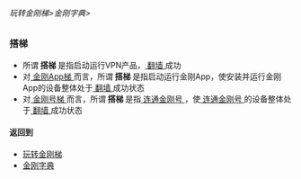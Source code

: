 ###### 玩转金刚梯>金刚字典>

### 搭梯
- 所谓<Strong> 搭梯 </Strong>是指启动运行VPN产品，[ 翻墙 ](https://github.com/a2zitpro/web/blob/master/LadderFree/kkDictionary/OverTheWall.md)成功
- 对[ 金刚App梯 ](https://github.com/a2zitpro/web/blob/master/LadderFree/kkDictionary/KKLadderAPP.md)而言，所谓<Strong> 搭梯 </Strong>是指启动运行金刚App，使安装并运行金刚App的设备整体处于[ 翻墙 ](https://github.com/a2zitpro/web/blob/master/LadderFree/kkDictionary/OverTheWall.md)成功状态
- 对[ 金刚号梯  ](https://github.com/a2zitpro/web/blob/master/LadderFree/kkDictionary/KKLadderKKID.md)而言，所谓<Strong> 搭梯 </Strong>是指[ 连通金刚号 ](https://github.com/a2zitpro/web/blob/master/LadderFree/kkDictionary/kkidsusage.md)，使[ 连通金刚号 ](https://github.com/a2zitpro/web/blob/master/LadderFree/kkDictionary/kkidsusage.md)的设备整体处于[ 翻墙 ](https://github.com/a2zitpro/web/blob/master/LadderFree/kkDictionary/OverTheWall.md)成功状态


#### 返回到
- [玩转金刚梯](https://github.com/a2zitpro/web/blob/master/LadderFree/A.md)
- [金刚字典](https://github.com/a2zitpro/web/blob/master/LadderFree/kkDictionary/kkDictionary.md)

